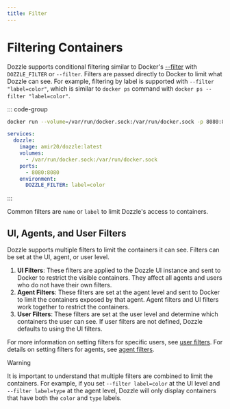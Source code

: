 ```yaml
---
title: Filter
---
```


# Filtering Containers

Dozzle supports conditional filtering similar to Docker's [--filter](https://docs.docker.com/reference/cli/docker/container/ls/#filter) with `DOZZLE_FILTER` or `--filter`. Filters are passed directly to Docker to limit what Dozzle can see. For example, filtering by label is supported with `--filter "label=color"`, which is similar to `docker ps` command with `docker ps --filter "label=color"`.

::: code-group

```sh
docker run --volume=/var/run/docker.sock:/var/run/docker.sock -p 8080:8080 amir20/dozzle --filter label=color
```

```yaml [docker-compose.yml]
services:
  dozzle:
    image: amir20/dozzle:latest
    volumes:
      - /var/run/docker.sock:/var/run/docker.sock
    ports:
      - 8080:8080
    environment:
      DOZZLE_FILTER: label=color
```

:::

Common filters are `name` or `label` to limit Dozzle's access to containers.

## UI, Agents, and User Filters <Badge type="tip" text="New" />

Dozzle supports multiple filters to limit the containers it can see. Filters can be set at the UI, agent, or user level.

1. **UI Filters**: These filters are applied to the Dozzle UI instance and sent to Docker to restrict the visible containers. They affect all agents and users who do not have their own filters.
2. **Agent Filters**: These filters are set at the agent level and sent to Docker to limit the containers exposed by that agent. Agent filters and UI filters work together to restrict the containers.
3. **User Filters**: These filters are set at the user level and determine which containers the user can see. If user filters are not defined, Dozzle defaults to using the UI filters.

For more information on setting filters for specific users, see [user filters](/guide/authentication#setting-specific-filters-for-users). For details on setting filters for agents, see [agent filters](/guide/agent#setting-up-filters).

> [!WARNING]
> It is important to understand that multiple filters are combined to limit the containers. For example, if you set `--filter label=color` at the UI level and `--filter label=type` at the agent level, Dozzle will only display containers that have both the `color` and `type` labels.
